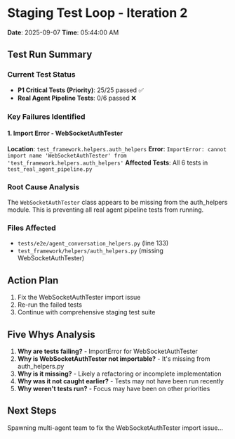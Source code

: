 # Staging Test Loop - Iteration 2
**Date**: 2025-09-07
**Time**: 05:44:00 AM

## Test Run Summary

### Current Test Status
- **P1 Critical Tests (Priority)**: 25/25 passed ✅
- **Real Agent Pipeline Tests**: 0/6 passed ❌

### Key Failures Identified

#### 1. Import Error - WebSocketAuthTester
**Location**: `test_framework.helpers.auth_helpers`
**Error**: `ImportError: cannot import name 'WebSocketAuthTester' from 'test_framework.helpers.auth_helpers'`
**Affected Tests**: All 6 tests in `test_real_agent_pipeline.py`

### Root Cause Analysis
The `WebSocketAuthTester` class appears to be missing from the auth_helpers module. This is preventing all real agent pipeline tests from running.

### Files Affected
- `tests/e2e/agent_conversation_helpers.py` (line 133)
- `test_framework/helpers/auth_helpers.py` (missing WebSocketAuthTester)

## Action Plan
1. Fix the WebSocketAuthTester import issue
2. Re-run the failed tests
3. Continue with comprehensive staging test suite

## Five Whys Analysis
1. **Why are tests failing?** - ImportError for WebSocketAuthTester
2. **Why is WebSocketAuthTester not importable?** - It's missing from auth_helpers.py
3. **Why is it missing?** - Likely a refactoring or incomplete implementation
4. **Why was it not caught earlier?** - Tests may not have been run recently
5. **Why weren't tests run?** - Focus may have been on other priorities

## Next Steps
Spawning multi-agent team to fix the WebSocketAuthTester import issue...